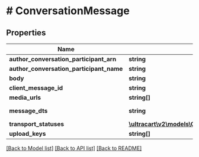 # # ConversationMessage

## Properties

Name | Type | Description | Notes
------------ | ------------- | ------------- | -------------
**author_conversation_participant_arn** | **string** |  | [optional]
**author_conversation_participant_name** | **string** |  | [optional]
**body** | **string** |  | [optional]
**client_message_id** | **string** |  | [optional]
**media_urls** | **string[]** |  | [optional]
**message_dts** | **string** | Message date/time | [optional]
**transport_statuses** | [**\ultracart\v2\models\ConversationMessageTransportStatus[]**](ConversationMessageTransportStatus.md) |  | [optional]
**upload_keys** | **string[]** |  | [optional]

[[Back to Model list]](../../README.md#models) [[Back to API list]](../../README.md#endpoints) [[Back to README]](../../README.md)
